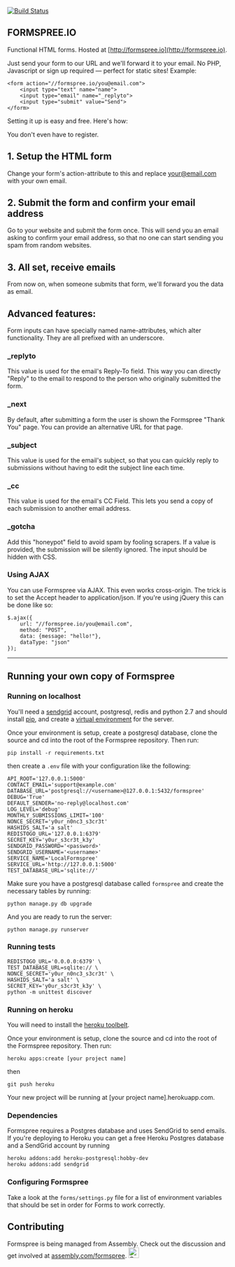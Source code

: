 [![Build Status](https://travis-ci.org/asm-products/formspree.svg?branch=master)](https://travis-ci.org/asm-products/formspree)

FORMSPREE.IO
------------

Functional HTML forms. Hosted at [http://formspree.io](http://formspree.io).

Just send your form to our URL and we'll forward it to your email. No PHP, Javascript or sign up required — perfect for static sites!
Example:

    <form action="//formspree.io/you@email.com">
        <input type="text" name="name">
        <input type="email" name="_replyto">
        <input type="submit" value="Send">
    </form>

Setting it up is easy and free. Here's how:

You don't even have to register.

## 1. Setup the HTML form

Change your form's action-attribute to this and replace your@email.com with your own email.

## 2. Submit the form and confirm your email address

Go to your website and submit the form once. This will send you an email asking to confirm your email address, so that no one can start sending you spam from random websites.

## 3. All set, receive emails

From now on, when someone submits that form, we'll forward you the data as email.

## Advanced features:

Form inputs can have specially named name-attributes, which alter functionality. They are all prefixed with an underscore.

### _replyto

This value is used for the email's Reply-To field. This way you can directly "Reply" to the email to respond to the person who originally submitted the form.

### _next

By default, after submitting a form the user is shown the Formspree "Thank You" page. You can provide an alternative URL for that page.

### _subject

This value is used for the email's subject, so that you can quickly reply to submissions without having to edit the subject line each time.

### _cc

This value is used for the email's CC Field. This lets you send a copy of each submission to another email address.

### _gotcha

Add this "honeypot" field to avoid spam by fooling scrapers. If a value is provided, the submission will be silently ignored. The input should be hidden with CSS.

### Using AJAX

You can use Formspree via AJAX. This even works cross-origin. The trick is to set the Accept header to application/json. If you're using jQuery this can be done like so:

    $.ajax({
        url: "//formspree.io/you@email.com", 
        method: "POST",
        data: {message: "hello!"},
        dataType: "json"
    });

--------


Running your own copy of Formspree 
----------------------------------

### Running on localhost

You'll need a [sendgrid](https://sendgrid.com/) account, postgresql, redis and python 2.7 and should install [pip](https://pip.pypa.io/en/latest/installing.html), and create a [virtual environment](http://docs.python-guide.org/en/latest/dev/virtualenvs/) for the server.

Once your environment is setup, create a postgresql database, clone the source and cd into the root of the Formspree repository. Then run:

    pip install -r requirements.txt

then create a `.env` file with your configuration like the following:

    API_ROOT='127.0.0.1:5000'
    CONTACT_EMAIL='support@example.com'
    DATABASE_URL='postgresql://<username>@127.0.0.1:5432/formspree'
    DEBUG='True'
    DEFAULT_SENDER='no-reply@localhost.com'
    LOG_LEVEL='debug'
    MONTHLY_SUBMISSIONS_LIMIT='100'
    NONCE_SECRET='y0ur_n0nc3_s3cr3t'
    HASHIDS_SALT='a salt'
    REDISTOGO_URL='127.0.0.1:6379'
    SECRET_KEY='y0ur_s3cr3t_k3y'
    SENDGRID_PASSWORD='<password>'
    SENDGRID_USERNAME='<username>'
    SERVICE_NAME='LocalFormspree'
    SERVICE_URL='http://127.0.0.1:5000'
    TEST_DATABASE_URL='sqlite://'

Make sure you have a postgresql database called `formspree` and create the necessary tables by running:

    python manage.py db upgrade

And you are ready to run the server:

    python manage.py runserver
    
### Running tests

    REDISTOGO_URL='0.0.0.0:6379' \
    TEST_DATABASE_URL=sqlite:// \
    NONCE_SECRET='y0ur_n0nc3_s3cr3t' \
    HASHIDS_SALT='a salt' \
    SECRET_KEY='y0ur_s3cr3t_k3y' \
    python -m unittest discover

### Running on heroku

You will need to install the [heroku toolbelt](https://toolbelt.heroku.com/).

Once your environment is setup, clone the source and cd into the root of the Formspree repository. Then run:

    heroku apps:create [your project name]

then

    git push heroku

Your new project will be running at [your project name].herokuapp.com.


### Dependencies

Formspree requires a Postgres database and uses SendGrid to send emails. If you're deploying to Heroku you can get a free Heroku Postgres database and a SendGrid account by running

    heroku addons:add heroku-postgresql:hobby-dev
    heroku addons:add sendgrid

### Configuring Formspree

Take a look at the `forms/settings.py` file for a list of environment variables that should be set in order for Forms to work correctly.



Contributing
----------------------------------

Formspree is being managed from Assembly. Check out the discussion and get involved at [assembly.com/formspree](http://www.assembly.com/formspree).
<a href="https://assembly.com/formspree/bounties?utm_campaign=assemblage&utm_source=formspree&utm_medium=repo_badge"><img src="http://badger.asm.co/formspree/badges/tasks.svg" height="24px" alt="Open Tasks" /></a>

